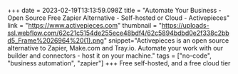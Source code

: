 +++
date = 2023-02-19T13:13:59.098Z
title = "Automate Your Business - Open Source Free Zapier Alternative - Self-hosted or Cloud - Activepieces"
link = "https://www.activepieces.com"
thumbnail = "https://uploads-ssl.webflow.com/62c21c5154de255ece48bdf4/62c5894bdbd0e2f338c2bbd5_Frame%2026964%20(1).png"
snippet="Activepieces is an open source alternative to Zapier, Make.com and Tray.io. Automate your work with our builder and connectors - host it on your machine."
tags = ["no-code", "business automation", "zapier"]
+++
Free self-hosted, and a free cloud tier
